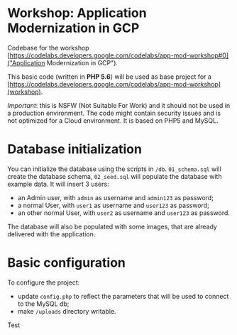# Workshop: Application Modernization in GCP

Codebase for the workshop [https://codelabs.developers.google.com/codelabs/app-mod-workshop#0]("Application Modernization in GCP").

This basic code (written in **PHP 5.6**) will be used as base project for a [https://codelabs.developers.google.com/codelabs/app-mod-workshop](workshop). 

*Important*: this is NSFW (Not Suitable For Work) and it should not be used in a production environment. The code might contain security issues and is not optimized for a Cloud environment. It is based on PHP5 and MySQL.


# Database initialization

You can initialize the database using the scripts in `/db`. `01_schema.sql` will create the database schema, `02_seed.sql` will populate the database with example data. It will insert 3 users:

* an Admin user, with `admin` as username and `admin123` as password;
* a normal User, with `user1` as username and `user123` as password;
* an other normal User, with `user2` as username and `user123` as password.

The database will also be populated with some images, that are already delivered with the application.

# Basic configuration

To configure the project:

* update `config.php` to reflect the parameters that will be used to connect to the MySQL db;
* make `/uploads` directory writable.

Test